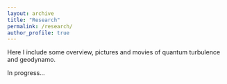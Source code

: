 ```yaml
---
layout: archive
title: "Research"
permalink: /research/
author_profile: true
---
```


Here I include some overview, pictures and movies of quantum turbulence and geodynamo.

In progress...

